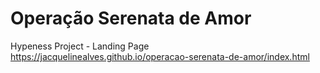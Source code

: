 # Operação Serenata de Amor

Hypeness Project - Landing Page<br />
https://jacquelinealves.github.io/operacao-serenata-de-amor/index.html
